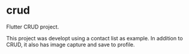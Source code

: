 # crud

Flutter CRUD project.

This project was developt using a contact list as example.
In addition to CRUD, it also has image capture and save to profile.
